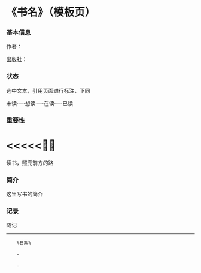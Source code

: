 # 《书名》（模板页）



### 基本信息


作者：

出版社：

### 状态

选中文本，引用页面进行标注，下同

未读·—·想读·—·在读·—·已读

### 重要性

# <<<<<🚴🏻

 读书，照亮前方的路


### 简介

这里写书的简介

### 记录

随记

---

&ensp;&ensp;&ensp;&ensp;`%日期%`

&ensp;&ensp;&ensp;&ensp;- 

&ensp;&ensp;&ensp;&ensp;- 

